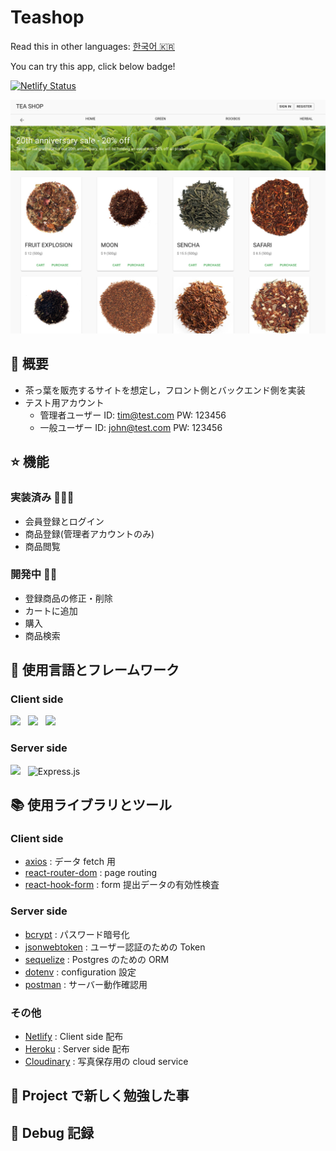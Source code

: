 # Teashop

Read this in other languages: [한국어 🇰🇷](README.ko.md)

You can try this app, click below badge!
</br>

<a href="https://teashop-nabepa.netlify.app/" target="_blank">![Netlify Status](https://api.netlify.com/api/v1/badges/aea01573-e082-44b4-8617-12e71bf71494/deploy-status)</a>

![inApp](/image/tea-shop.png)

## 🚀 概要

- 茶っ葉を販売するサイトを想定し，フロント側とバックエンド側を実装
- テスト用アカウント
  - 管理者ユーザー ID: tim@test.com PW: 123456
  - 一般ユーザー ID: john@test.com PW: 123456

## ⭐️ 機能

### 実装済み 🙆🏻‍♀️

- 会員登録とログイン
- 商品登録(管理者アカウントのみ)
- 商品閲覧

### 開発中 🙅🏻

- 登録商品の修正・削除
- カートに追加
- 購入
- 商品検索

## 🦄 使用言語とフレームワーク

### Client side

<p>
    <img src="https://img.shields.io/badge/React-61DAFB?style=flat&logo=React&logoColor=black"/>&nbsp;&nbsp;
    <img src="https://img.shields.io/badge/JavaScript-F7DF1E?style=flat&logo=JavaScript&logoColor=black"/>&nbsp;&nbsp;
    <img src="https://img.shields.io/badge/materialui-%230081CB.svg?style=flat&logo=material-ui&logoColor=white"/>&nbsp;&nbsp;
 </p>

### Server side

<p>
    <img src="https://img.shields.io/badge/node.js-%2343853D.svg?style=flat&logo=node-dot-js&logoColor=white"/>&nbsp;&nbsp;
    <img alt="Express.js" src="https://img.shields.io/badge/express.js-%23404d59.svg?style=flat&logo=express&logoColor=%2361DAFB"/>&nbsp;&nbsp;
</p>

## 📚 使用ライブラリとツール

### Client side

- [axios]() : データ fetch 用
- [react-router-dom]() : page routing
- [react-hook-form]() : form 提出データの有効性検査

### Server side

- [bcrypt]() : パスワード暗号化
- [jsonwebtoken]() : ユーザー認証のための Token
- [sequelize]() : Postgres のための ORM
- [dotenv]() : configuration 設定
- [postman]() : サーバー動作確認用

### その他

- [Netlify]() : Client side 配布
- [Heroku]() : Server side 配布
- [Cloudinary]() : 写真保存用の cloud service

## 📖 Project で新しく勉強した事

## 🐛 Debug 記録
